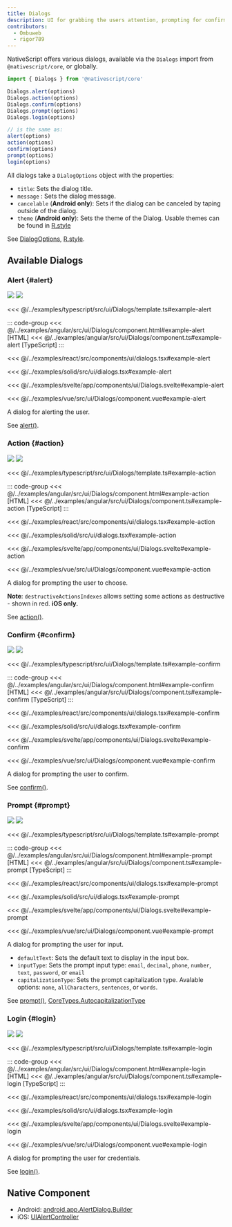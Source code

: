 ```yaml
---
title: Dialogs
description: UI for grabbing the users attention, prompting for confirmation, choice, input, or credentials.
contributors:
  - Ombuweb
  - rigor789
---
```


NativeScript offers various dialogs, available via the `Dialogs` import from `@nativescript/core`, or globally.

```ts
import { Dialogs } from '@nativescript/core'

Dialogs.alert(options)
Dialogs.action(options)
Dialogs.confirm(options)
Dialogs.prompt(options)
Dialogs.login(options)

// is the same as:
alert(options)
action(options)
confirm(options)
prompt(options)
login(options)
```

All dialogs take a `DialogOptions` object with the properties:

- `title`: Sets the dialog title.
- `message` : Sets the dialog message.
- `cancelable` (**Android only**): Sets if the dialog can be canceled by taping outside of the dialog.
- `theme` (**Android only**): Sets the theme of the Dialog. Usable themes can be found in [R.style](https://developer.android.com/reference/android/R.style)

See [DialogOptions](/api/interface/DialogOptions), [R.style](https://developer.android.com/reference/android/R.style).

## Available Dialogs

### Alert {#alert}

<DeviceFrame type="ios">
<img src="../assets/images/screenshots/ios/Dialogs-Alert.png"/>
</DeviceFrame>
<DeviceFrame type="android">
<img src="../assets/images/screenshots/android/Dialogs-Alert.png"/>
</DeviceFrame>

<Tabs>
<Tab flavor="typescript">

<<< @/../examples/typescript/src/ui/Dialogs/template.ts#example-alert

</Tab>
<Tab flavor="angular">

::: code-group
<<< @/../examples/angular/src/ui/Dialogs/component.html#example-alert [HTML]
<<< @/../examples/angular/src/ui/Dialogs/component.ts#example-alert [TypeScript]
:::

</Tab>
<Tab flavor="react">

<<< @/../examples/react/src/components/ui/dialogs.tsx#example-alert

</Tab>
<Tab flavor="solid">

<<< @/../examples/solid/src/ui/dialogs.tsx#example-alert

</Tab>
<Tab flavor="svelte">

<<< @/../examples/svelte/app/components/ui/Dialogs.svelte#example-alert

</Tab>
<Tab flavor="vue">

<<< @/../examples/vue/src/ui/Dialogs/component.vue#example-alert

</Tab>
</Tabs>

A dialog for alerting the user.

See [alert()](/api/#alert).

### Action {#action}

<DeviceFrame type="ios">
<img src="../assets/images/screenshots/ios/Dialogs-Action.png"/>
</DeviceFrame>
<DeviceFrame type="android">
<img src="../assets/images/screenshots/android/Dialogs-Action.png"/>
</DeviceFrame>

<Tabs>
<Tab flavor="typescript">

<<< @/../examples/typescript/src/ui/Dialogs/template.ts#example-action

</Tab>
<Tab flavor="angular">

::: code-group
<<< @/../examples/angular/src/ui/Dialogs/component.html#example-action [HTML]
<<< @/../examples/angular/src/ui/Dialogs/component.ts#example-action [TypeScript]
:::

</Tab>
<Tab flavor="react">

<<< @/../examples/react/src/components/ui/dialogs.tsx#example-action

</Tab>
<Tab flavor="solid">

<<< @/../examples/solid/src/ui/dialogs.tsx#example-action

</Tab>
<Tab flavor="svelte">

<<< @/../examples/svelte/app/components/ui/Dialogs.svelte#example-action

</Tab>
<Tab flavor="vue">

<<< @/../examples/vue/src/ui/Dialogs/component.vue#example-action

</Tab>
</Tabs>

A dialog for prompting the user to choose.

**Note**: `destructiveActionsIndexes` allows setting some actions as destructive - shown in red. **iOS only.**

See [action()](/api/#action).

### Confirm {#confirm}

<DeviceFrame type="ios">
<img src="../assets/images/screenshots/ios/Dialogs-Confirm.png"/>
</DeviceFrame>
<DeviceFrame type="android">
<img src="../assets/images/screenshots/android/Dialogs-Confirm.png"/>
</DeviceFrame>

<Tabs>
<Tab flavor="typescript">

<<< @/../examples/typescript/src/ui/Dialogs/template.ts#example-confirm

</Tab>
<Tab flavor="angular">

::: code-group
<<< @/../examples/angular/src/ui/Dialogs/component.html#example-confirm [HTML]
<<< @/../examples/angular/src/ui/Dialogs/component.ts#example-confirm [TypeScript]
:::

</Tab>
<Tab flavor="react">

<<< @/../examples/react/src/components/ui/dialogs.tsx#example-confirm

</Tab>
<Tab flavor="solid">

<<< @/../examples/solid/src/ui/dialogs.tsx#example-confirm

</Tab>
<Tab flavor="svelte">

<<< @/../examples/svelte/app/components/ui/Dialogs.svelte#example-confirm

</Tab>
<Tab flavor="vue">

<<< @/../examples/vue/src/ui/Dialogs/component.vue#example-confirm

</Tab>
</Tabs>

A dialog for prompting the user to confirm.

See [confirm()](/api/#confirm).

### Prompt {#prompt}

<DeviceFrame type="ios">
<img src="../assets/images/screenshots/ios/Dialogs-Prompt.png"/>
</DeviceFrame>
<DeviceFrame type="android">
<img src="../assets/images/screenshots/android/Dialogs-Prompt.png"/>
</DeviceFrame>

<Tabs>
<Tab flavor="typescript">

<<< @/../examples/typescript/src/ui/Dialogs/template.ts#example-prompt

</Tab>
<Tab flavor="angular">

::: code-group
<<< @/../examples/angular/src/ui/Dialogs/component.html#example-prompt [HTML]
<<< @/../examples/angular/src/ui/Dialogs/component.ts#example-prompt [TypeScript]
:::

</Tab>
<Tab flavor="react">

<<< @/../examples/react/src/components/ui/dialogs.tsx#example-prompt

</Tab>
<Tab flavor="solid">

<<< @/../examples/solid/src/ui/dialogs.tsx#example-prompt

</Tab>
<Tab flavor="svelte">

<<< @/../examples/svelte/app/components/ui/Dialogs.svelte#example-prompt

</Tab>
<Tab flavor="vue">

<<< @/../examples/vue/src/ui/Dialogs/component.vue#example-prompt

</Tab>
</Tabs>

A dialog for prompting the user for input.

- `defaultText`: Sets the default text to display in the input box.
- `inputType`: Sets the prompt input type: `email`, `decimal`, `phone`, `number`, `text`, `password`, or `email`
- `capitalizationType`: Sets the prompt capitalization type. Avalable options: `none`, `allCharacters`, `sentences`, or `words`.

See [prompt()](/api/#prompt), [CoreTypes.AutocapitalizationType](/api/namespace/CoreTypes-AutocapitalizationType)

### Login {#login}

<DeviceFrame type="ios">
<img src="../assets/images/screenshots/ios/Dialogs-Login.png"/>
</DeviceFrame>
<DeviceFrame type="android">
<img src="../assets/images/screenshots/android/Dialogs-Login.png"/>
</DeviceFrame>

<Tabs>
<Tab flavor="typescript">

<<< @/../examples/typescript/src/ui/Dialogs/template.ts#example-login

</Tab>
<Tab flavor="angular">

::: code-group
<<< @/../examples/angular/src/ui/Dialogs/component.html#example-login [HTML]
<<< @/../examples/angular/src/ui/Dialogs/component.ts#example-login [TypeScript]
:::

</Tab>
<Tab flavor="react">

<<< @/../examples/react/src/components/ui/dialogs.tsx#example-login

</Tab>
<Tab flavor="solid">

<<< @/../examples/solid/src/ui/dialogs.tsx#example-login

</Tab>
<Tab flavor="svelte">

<<< @/../examples/svelte/app/components/ui/Dialogs.svelte#example-login

</Tab>
<Tab flavor="vue">

<<< @/../examples/vue/src/ui/Dialogs/component.vue#example-login

</Tab>
</Tabs>

A dialog for prompting the user for credentials.

See [login()](/api/#login).

## Native Component

- Android: [android.app.AlertDialog.Builder](https://developer.android.com/reference/android/app/AlertDialog.Builder)
- iOS: [UIAlertController](https://developer.apple.com/documentation/uikit/uialertcontroller)
